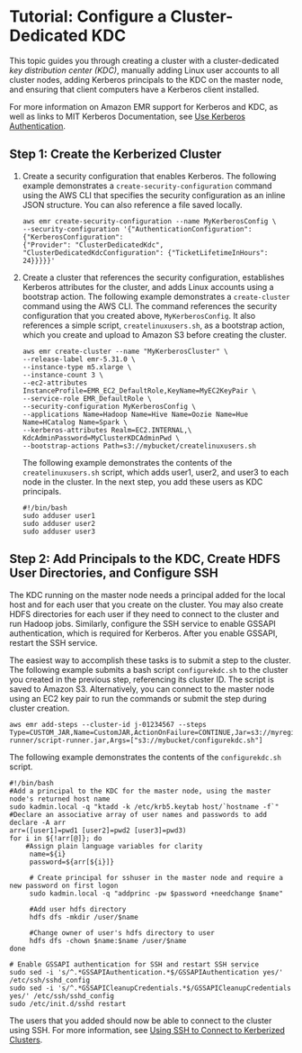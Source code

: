 # Tutorial: Configure a Cluster\-Dedicated KDC<a name="emr-kerberos-cluster-kdc"></a>

This topic guides you through creating a cluster with a cluster\-dedicated *key distribution center \(KDC\)*, manually adding Linux user accounts to all cluster nodes, adding Kerberos principals to the KDC on the master node, and ensuring that client computers have a Kerberos client installed\.

For more information on Amazon EMR support for Kerberos and KDC, as well as links to MIT Kerberos Documentation, see [Use Kerberos Authentication](emr-kerberos.md)\.

## Step 1: Create the Kerberized Cluster<a name="emr-kerberos-clusterdedicated-cluster"></a>

1. Create a security configuration that enables Kerberos\. The following example demonstrates a `create-security-configuration` command using the AWS CLI that specifies the security configuration as an inline JSON structure\. You can also reference a file saved locally\.

   ```
   aws emr create-security-configuration --name MyKerberosConfig \
   --security-configuration '{"AuthenticationConfiguration": {"KerberosConfiguration": 
   {"Provider": "ClusterDedicatedKdc", "ClusterDedicatedKdcConfiguration": {"TicketLifetimeInHours": 24}}}}}'
   ```

1. Create a cluster that references the security configuration, establishes Kerberos attributes for the cluster, and adds Linux accounts using a bootstrap action\. The following example demonstrates a `create-cluster `command using the AWS CLI\. The command references the security configuration that you created above, `MyKerberosConfig`\. It also references a simple script, `createlinuxusers.sh`, as a bootstrap action, which you create and upload to Amazon S3 before creating the cluster\.

   ```
   aws emr create-cluster --name "MyKerberosCluster" \
   --release-label emr-5.31.0 \
   --instance-type m5.xlarge \
   --instance-count 3 \
   --ec2-attributes InstanceProfile=EMR_EC2_DefaultRole,KeyName=MyEC2KeyPair \
   --service-role EMR_DefaultRole \
   --security-configuration MyKerberosConfig \
   --applications Name=Hadoop Name=Hive Name=Oozie Name=Hue Name=HCatalog Name=Spark \
   --kerberos-attributes Realm=EC2.INTERNAL,\
   KdcAdminPassword=MyClusterKDCAdminPwd \
   --bootstrap-actions Path=s3://mybucket/createlinuxusers.sh
   ```

   The following example demonstrates the contents of the `createlinuxusers.sh` script, which adds user1, user2, and user3 to each node in the cluster\. In the next step, you add these users as KDC principals\.

   ```
   #!/bin/bash
   sudo adduser user1
   sudo adduser user2
   sudo adduser user3
   ```

## Step 2: Add Principals to the KDC, Create HDFS User Directories, and Configure SSH<a name="emr-kerberos-clusterdedicated-KDC"></a>

The KDC running on the master node needs a principal added for the local host and for each user that you create on the cluster\. You may also create HDFS directories for each user if they need to connect to the cluster and run Hadoop jobs\. Similarly, configure the SSH service to enable GSSAPI authentication, which is required for Kerberos\. After you enable GSSAPI, restart the SSH service\.

The easiest way to accomplish these tasks is to submit a step to the cluster\. The following example submits a bash script `configurekdc.sh` to the cluster you created in the previous step, referencing its cluster ID\. The script is saved to Amazon S3\. Alternatively, you can connect to the master node using an EC2 key pair to run the commands or submit the step during cluster creation\.

```
aws emr add-steps --cluster-id j-01234567 --steps Type=CUSTOM_JAR,Name=CustomJAR,ActionOnFailure=CONTINUE,Jar=s3://myregion.elasticmapreduce/libs/script-runner/script-runner.jar,Args=["s3://mybucket/configurekdc.sh"]
```

The following example demonstrates the contents of the `configurekdc.sh` script\.

```
#!/bin/bash
#Add a principal to the KDC for the master node, using the master node's returned host name
sudo kadmin.local -q "ktadd -k /etc/krb5.keytab host/`hostname -f`"
#Declare an associative array of user names and passwords to add
declare -A arr
arr=([user1]=pwd1 [user2]=pwd2 [user3]=pwd3)
for i in ${!arr[@]}; do
    #Assign plain language variables for clarity
     name=${i} 
     password=${arr[${i}]}

     # Create principal for sshuser in the master node and require a new password on first logon
     sudo kadmin.local -q "addprinc -pw $password +needchange $name"

     #Add user hdfs directory
     hdfs dfs -mkdir /user/$name

     #Change owner of user's hdfs directory to user
     hdfs dfs -chown $name:$name /user/$name
done

# Enable GSSAPI authentication for SSH and restart SSH service
sudo sed -i 's/^.*GSSAPIAuthentication.*$/GSSAPIAuthentication yes/' /etc/ssh/sshd_config
sudo sed -i 's/^.*GSSAPICleanupCredentials.*$/GSSAPICleanupCredentials yes/' /etc/ssh/sshd_config
sudo /etc/init.d/sshd restart
```

The users that you added should now be able to connect to the cluster using SSH\. For more information, see [Using SSH to Connect to Kerberized Clusters](emr-kerberos-connect-ssh.md)\.